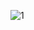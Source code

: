 ![1](https://user-images.githubusercontent.com/73483761/135897834-f808c4bb-8f78-428d-bb8e-af717c9f28d2.png)

